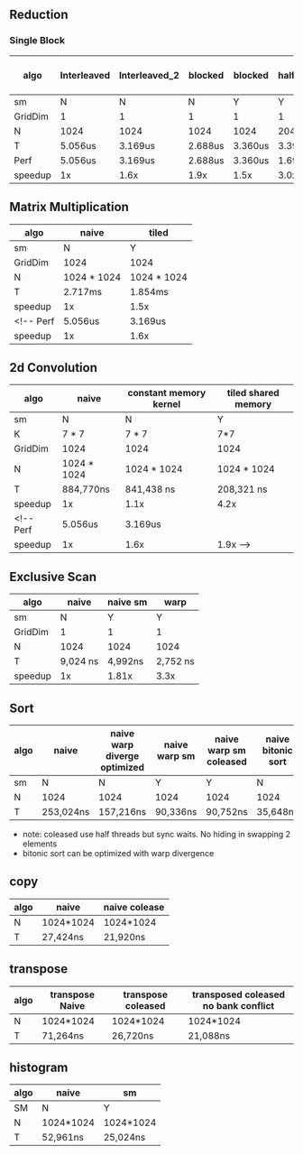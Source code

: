 ## Reduction
### Single Block
algo|Interleaved|Interleaved_2 | blocked | blocked | half_threads | unroll_last| unroll_all | l1 cache add | coalesce
---|---|---|---|---|---|---|---|---|---
sm|N|N|N|Y|Y|Y|Y|Y|Y
GridDim|1|1|1|1|1|1|1|1|1
N|1024|1024|1024|1024|2048|2048|2048|8192|8192
T|5.056us|3.169us|2.688us|3.360us|3.392us|3.104us|2.976us|3.680us|3.456us
Perf|5.056us|3.169us|2.688us|3.360us|1.696us|1.552us|1.488us|0.460us|0.432us
speedup|1x|1.6x|1.9x|1.5x|3.0x|3.3x|3.4x|11x|11.7x

## Matrix Multiplication
algo|naive|tiled 
---|---|---
sm|N|Y|Y
GridDim|1024|1024|1024
N|1024 * 1024|1024 * 1024
T|2.717ms|1.854ms
speedup|1x|1.5x
<!-- Perf|5.056us|3.169us
speedup|1x|1.6x|1.9x -->

## 2d Convolution

algo|naive|constant memory kernel|tiled shared memory
---|---|---|---
sm|N|N|Y
K| 7 * 7|7 * 7|7*7
GridDim|1024|1024|1024
N|1024 * 1024 |1024 * 1024|1024 * 1024
T|884,770ns|841,438 ns| 208,321 ns
speedup|1x|1.1x|4.2x
<!-- Perf|5.056us|3.169us
speedup|1x|1.6x|1.9x -->

## Exclusive Scan

algo|naive|naive sm|warp
---|---|---|---
sm|N|Y|Y
GridDim|1|1|1
N| 1024 | 1024 | 1024
T|9,024 ns|4,992ns|2,752 ns
speedup|1x|1.81x|3.3x

## Sort

algo|naive|naive warp diverge optimized|naive warp sm|naive warp sm coleased|naive bitonic sort|naive bitonic sort sm|naive merge sort
---|---|---|---|---|---|---|---
sm|N|N|Y|Y|N|Y|N
N|1024|1024|1024|1024|1024|1024|1024
T|253,024ns|157,216ns|90,336ns|90,752ns|35,648ns|31,552ns|142,720ns+11,872ns

* note: coleased use half threads but sync waits. No hiding in swapping 2 elements
* bitonic sort can be optimized with warp divergence

## copy
algo|naive|naive colease
---|---|---
N|1024*1024|1024*1024
T|27,424ns|21,920ns

## transpose
algo|transpose Naive|transpose coleased|transposed coleased no bank conflict
---|---|---|---
N|1024*1024|1024*1024|1024*1024
T|71,264ns|26,720ns|21,088ns

## histogram
algo|naive|sm
---|---|---
SM|N|Y
N|1024*1024|1024*1024
T|52,961ns|25,024ns